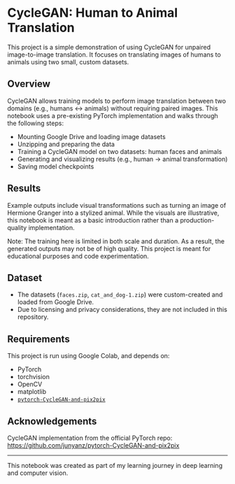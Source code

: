 # CycleGAN: Human to Animal Translation 

This project is a simple demonstration of using CycleGAN for unpaired image-to-image translation. It focuses on translating images of humans to animals using two small, custom datasets.

## Overview

CycleGAN allows training models to perform image translation between two domains (e.g., humans ↔ animals) without requiring paired images. This notebook uses a pre-existing PyTorch implementation and walks through the following steps:

- Mounting Google Drive and loading image datasets
- Unzipping and preparing the data
- Training a CycleGAN model on two datasets: human faces and animals
- Generating and visualizing results (e.g., human → animal transformation)
- Saving model checkpoints

## Results

Example outputs include visual transformations such as turning an image of Hermione Granger into a stylized animal. While the visuals are illustrative, this notebook is meant as a basic introduction rather than a production-quality implementation.

Note: The training here is limited in both scale and duration. As a result, the generated outputs may not be of high quality. This project is meant for educational purposes and code experimentation.

## Dataset

- The datasets (`faces.zip`, `cat_and_dog-1.zip`) were custom-created and loaded from Google Drive.
- Due to licensing and privacy considerations, they are not included in this repository.

## Requirements

This project is run using Google Colab, and depends on:
- PyTorch
- torchvision
- OpenCV
- matplotlib
- [`pytorch-CycleGAN-and-pix2pix`](https://github.com/junyanz/pytorch-CycleGAN-and-pix2pix)

## Acknowledgements

CycleGAN implementation from the official PyTorch repo:  
https://github.com/junyanz/pytorch-CycleGAN-and-pix2pix

---

This notebook was created as part of my learning journey in deep learning and computer vision.
